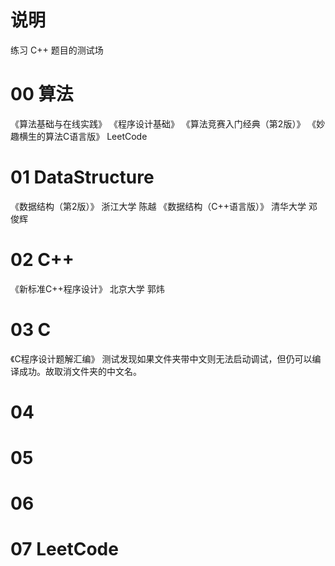 # 说明
练习 C++ 题目的测试场

# 00 算法
《算法基础与在线实践》
《程序设计基础》
《算法竞赛入门经典（第2版）》
《妙趣横生的算法C语言版》
LeetCode


# 01 DataStructure
《数据结构（第2版）》 浙江大学 陈越
《数据结构（C++语言版）》 清华大学 邓俊辉


# 02 C++
《新标准C++程序设计》 北京大学 郭炜


# 03 C
《C程序设计题解汇编》
测试发现如果文件夹带中文则无法启动调试，但仍可以编译成功。故取消文件夹的中文名。


# 04 



# 05 



# 06 



# 07 LeetCode

